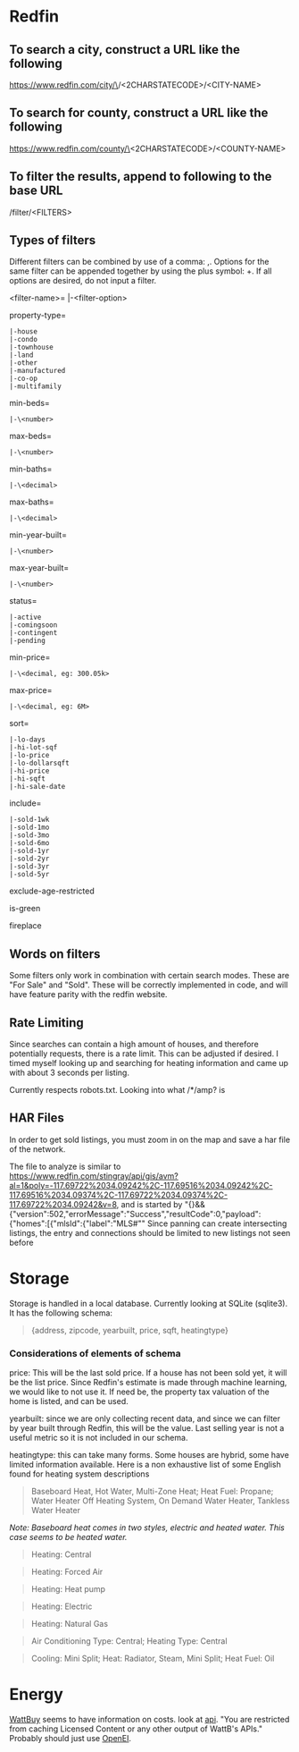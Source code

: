 # Redfin
## To search a city, construct a URL like the following

https://www.redfin.com/city/\<CITYNUMBER>/\<2CHARSTATECODE>/\<CITY-NAME>

## To search for county, construct a URL like the following
https://www.redfin.com/county/\<COUNTYNUMBER>\<2CHARSTATECODE>/\<COUNTY-NAME>

## To filter the results, append to following to the base URL
/filter/\<FILTERS>

## Types of filters
Different filters can be combined by use of a comma: ,. Options for the same filter can be appended together by using the plus symbol: +. If all options are desired, do not input a filter.

\<filter-name>=
    |-\<filter-option>

property-type=

    |-house
    |-condo
    |-townhouse
    |-land
    |-other
    |-manufactured
    |-co-op
    |-multifamily

min-beds=

    |-\<number>
max-beds=

    |-\<number>

min-baths=

    |-\<decimal>

max-baths=

    |-\<decimal>

min-year-built=

    |-\<number>

max-year-built=

    |-\<number>

status=

    |-active
    |-comingsoon
    |-contingent
    |-pending

min-price=

    |-\<decimal, eg: 300.05k>

max-price=

    |-\<decimal, eg: 6M>

sort=

    |-lo-days
    |-hi-lot-sqf
    |-lo-price
    |-lo-dollarsqft
    |-hi-price
    |-hi-sqft
    |-hi-sale-date

include=

    |-sold-1wk
    |-sold-1mo
    |-sold-3mo
    |-sold-6mo
    |-sold-1yr
    |-sold-2yr
    |-sold-3yr
    |-sold-5yr

exclude-age-restricted

is-green

fireplace

## Words on filters

Some filters only work in combination with certain search modes. These are "For Sale" and "Sold". These will be correctly implemented in code, and will have feature parity with the redfin website.  

## Rate Limiting

Since searches can contain a high amount of houses, and therefore potentially requests, there is a rate limit. This can be adjusted if desired. I timed myself looking up and searching for heating information and came up with about 3 seconds per listing. 

Currently respects robots.txt. Looking into what /*/amp? is

## HAR Files

In order to get sold listings, you must zoom in on the map and save a har file of the network.

The file to analyze is similar to https://www.redfin.com/stingray/api/gis/avm?al=1&poly=-117.69722%2034.09242%2C-117.69516%2034.09242%2C-117.69516%2034.09374%2C-117.69722%2034.09374%2C-117.69722%2034.09242&v=8, and is started by "{}&&{"version":502,"errorMessage":"Success","resultCode":0,"payload":{"homes":[{"mlsId":{"label":"MLS#"" Since panning can create intersecting listings,
the entry and connections should be limited to new listings not seen before

# Storage

Storage is handled in a local database. Currently looking at SQLite (sqlite3). It has the following schema:

> {address, zipcode, yearbuilt, price, sqft, heatingtype}

### Considerations of elements of schema

price: This will be the last sold price. If a house has not been sold yet, it will be the list price. Since Redfin's estimate is made through machine learning, we would like to not use it. If need be, the property tax valuation of the home is listed, and can be used. 

yearbuilt: since we are only collecting recent data, and since we can filter by year built through Redfin, this will be the value. Last selling year is not a useful metric so it is not included in our schema.

heatingtype: this can take many forms. Some houses are hybrid, some have limited information available. Here is a non exhaustive list of some English found for heating system descriptions

> Baseboard Heat, Hot Water, Multi-Zone Heat; Heat Fuel: Propane; Water Heater Off Heating System, On Demand Water Heater, Tankless Water Heater

*Note: Baseboard heat comes in two styles, electric and heated water. This case seems to be heated water.*

> Heating: Central

> Heating: Forced Air

> Heating: Heat pump

> Heating: Electric

> Heating: Natural Gas

> Air Conditioning Type: Central;
Heating Type: Central

>Cooling: Mini Split; Heat: Radiator, Steam, Mini Split; Heat Fuel: Oil

# Energy

[WattBuy](https://wattbuy.com/en/) seems to have information on costs. look at [api](https://wattbuy.readme.io/reference/creating-an-account). "You are restricted from caching Licensed Content or any other output of WattB's APIs." Probably should just use [OpenEI](https://apps.openei.org/USURDB/).